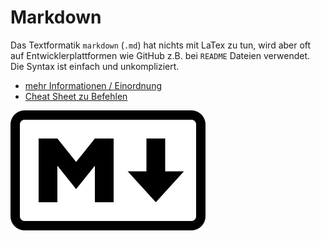 # Markdown

Das Textformatik `markdown` (`.md`) hat nichts mit LaTex zu tun, wird aber oft auf Entwicklerplattformen wie GitHub z.B. bei `README` Dateien verwendet. 
Die Syntax ist einfach und unkompliziert.

- [mehr Informationen / Einordnung](https://de.wikipedia.org/wiki/Markdown)
- [Cheat Sheet zu Befehlen](https://www.markdownguide.org/cheat-sheet/)

![logo](logo.png)

